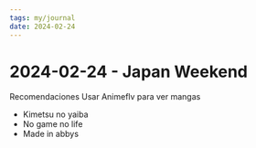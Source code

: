 ```yaml
---
tags: my/journal
date: 2024-02-24
---
```


# 2024-02-24 - Japan Weekend

Recomendaciones
Usar Animeflv para ver mangas

* Kimetsu no yaiba
* No game no life
* Made in abbys

